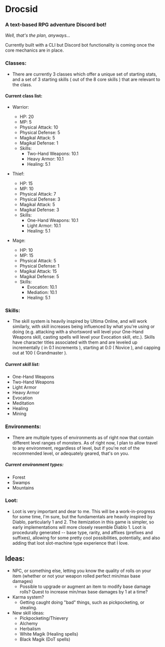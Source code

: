 # Drocsid

### A text-based RPG adventure Discord bot!
*Well, that's the plan, anyways...*

Currently built with a CLI but Discord bot functionality is coming once the core mechanics are in place.

### Classes:
- There are currently 3 classes which offer a unique set of starting stats, and a set of 3 starting skills ( out of the 8 core skills ) that are relevant to the class. 

#### Current class list:
- Warrior:
  - HP: 20
  - MP: 5
  - Physical Attack: 10
  - Physical Defense: 5
  - Magikal Attack: 5
  - Magikal Defense: 1
  - Skills:
    - Two-Hand Weapons: 10.1
    - Heavy Armor: 10.1
    - Healing: 5.1
    
- Thief:
  - HP: 15
  - MP: 10
  - Physical Attack: 7
  - Physical Defense: 3
  - Magikal Attack: 5
  - Magikal Defense: 3
  - Skills:
    - One-Hand Weapons: 10.1
    - Light Armor: 10.1
    - Healing: 5.1
    
- Mage:
  - HP: 10
  - MP: 15
  - Physical Attack: 5
  - Physical Defense: 1
  - Magikal Attack: 15
  - Magikal Defense: 5
  - Skills:
    - Evocation: 10.1
    - Mediation: 10.1
    - Healing: 5.1

### Skills:
- The skill system is heavily inspired by Ultima Online, and will work similarly, with skill increases being influenced by what you're using or doing (e.g. attacking with a shortsword will level your One-Hand Weapons skill, casting spells will level your Evocation skill, etc.). Skills have character titles associated with them and are leveled up incrementally ( in 0.1 increments ), starting at 0.0 ( Novice ), and capping out at 100 ( Grandmaster ).

##### Current skill list:
- One-Hand Weapons
- Two-Hand Weapons
- Light Armor
- Heavy Armor
- Evocation
- Meditation
- Healing
- Mining

### Environments:
- There are multiple types of environments as of right now that contain different level ranges of monsters. As of right now, I plan to allow travel to any environment, regardless of level, but if you're not of the recommended level, or adequately geared, that's on you.

##### Current environment types:
- Forest
- Swamps
- Mountains

### Loot:
- Loot is very important and dear to me. This will be a work-in-progress for some time, I'm sure, but the fundamentals are heavily inspired by Diablo, particularly 1 and 2. The itemization in this game is simpler, so early implementations will more closely resemble Diablo 1. Loot is procedurally generated -- base type, rarity, and affixes (prefixes and suffixes), allowing for some pretty cool possibilities, potentially, and also adding that loot slot-machine type experience that I love.

## Ideas:
- NPC, or something else, letting you know the quality of rolls on your item (whether or not your weapon rolled perfect min/max base damages)
  - Possible to upgrade or augment an item to modify base damage rolls? Quest to increase min/max base damages by 1 at a time?
- Karma system?
  - Getting caught doing "bad" things, such as pickpocketing, or stealing.
- New skill ideas:
  - Pickpocketing/Thievery
  - Alchemy
  - Herbalism
  - White Magik (Healing spells)
  - Black Magik (DoT spells)